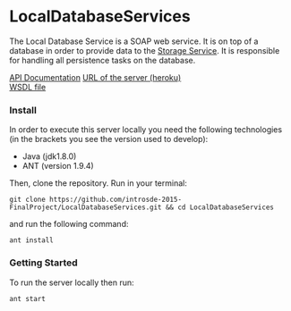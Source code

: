 # LocalDatabaseServices

The Local Database Service is a SOAP web service. It is on top of a database in order to provide data to the [Storage Service](https://github.com/introsde-2015-FinalProject/StorageServices). It is responsible for handling all persistence tasks on the database.

[API Documentation](https://github.com/introsde-2015-FinalProject/LocalDatabaseServices/wiki/API-Documentation)
[URL of the server (heroku)](https://lds-hidden-taiga-5842.herokuapp.com/sdelab)  
[WSDL file](https://lds-hidden-taiga-5842.herokuapp.com/ws/people?wsdl)

### Install
In order to execute this server locally you need the following technologies (in the brackets you see the version used to develop):

* Java (jdk1.8.0)
* ANT (version 1.9.4)

Then, clone the repository. Run in your terminal:

```
git clone https://github.com/introsde-2015-FinalProject/LocalDatabaseServices.git && cd LocalDatabaseServices
```

and run the following command:
```
ant install
```

### Getting Started
To run the server locally then run:
```
ant start
```